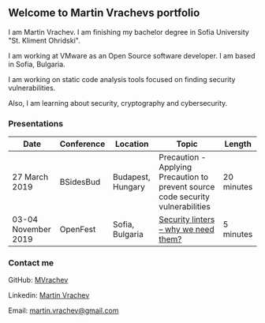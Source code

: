 ## Welcome to Martin Vrachevs portfolio

I am Martin Vrachev. I am finishing my bachelor degree in Sofia University "St. Kliment Ohridski".

I am working at VMware as an Open Source software developer. I am based in Sofia, Bulgaria.

I am working on static code analysis tools focused on finding security vulnerabilities.

Also, I am learning about security, cryptography and cybersecurity.


### Presentations

| Date | Conference | Location | Topic | Length |
| --- | --- | --- | --- | --- |
| 27 March 2019 | BSidesBud | Budapest, Hungary | Precaution - Applying Precaution to prevent source code security vulnerabilities | 20 minutes
| 03-04 November 2019| OpenFest | Sofia, Bulgaria | [Security linters – why we need them?](https://www.youtube.com/watch?v=GcffWbg2ERY&t=35s) | 5 minutes


### Contact me

GitHub: [MVrachev](github.com/mvrachev)

Linkedin: [Martin Vrachev](https://www.linkedin.com/in/martin-vrachev/)

Email: martin.vrachev@gmail.com
